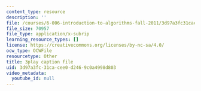 ```yaml
---
content_type: resource
description: ''
file: /courses/6-006-introduction-to-algorithms-fall-2011/3d97a3fc31cacee0d2469c0a4998d803_-FElVPKykgw.srt
file_size: 70957
file_type: application/x-subrip
learning_resource_types: []
license: https://creativecommons.org/licenses/by-nc-sa/4.0/
ocw_type: OCWFile
resourcetype: Other
title: 3play caption file
uid: 3d97a3fc-31ca-cee0-d246-9c0a4998d803
video_metadata:
  youtube_id: null
---
```

